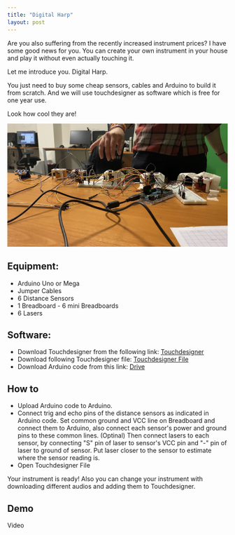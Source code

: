 ```yaml
---
title: "Digital Harp"
layout: post
---
```


Are you also suffering from the recently increased instrument prices? I have some good news for you. You can create your own instrument in your house and play it without even actually touching it.

Let me introduce you. Digital Harp.


You just need to buy some cheap sensors, cables and Arduino to build it from scratch. And we will use touchdesigner as software which is free for one year use. 

Look how cool they are!

![sensor](https://github.com/betuldince/betuldince.github.io/blob/master/assets/images/sensor.jpeg)

## Equipment:

- Arduino Uno or Mega
- Jumper Cables
- 6 Distance Sensors
- 1 Breadboard - 6 mini Breadboards
- 6 Lasers

## Software:

- Download Touchdesigner from the following link: [Touchdesigner](https://derivative.ca/download)
- Download following Touchdesigner file: [Touchdesigner File](https://drive.google.com/file/d/1In5s2i8YnAJlYcHDJ-aQ6-LN8U3ebDIz/view?usp=sharing)
- Download Arduino code from this link: [Drive](https://drive.google.com/file/d/1bU3dXInk-xQx-2WQWLa_MC2hVSN-eUcG/view?usp=sharing)

## How to

- Upload Arduino code to Arduino. 
- Connect trig and echo pins of the distance sensors as indicated in Arduino code. Set common ground and VCC line on Breadboard and connect them to Arduino, also connect each sensor's power and ground pins to these common lines. (Optinal) Then connect lasers to each sensor, by connecting "S" pin of laser to sensor's VCC pin and "-" pin of laser to ground of sensor. Put laser closer to the sensor to estimate where the sensor reading is. 
- Open Touchdesigner File

Your instrument is ready! Also you can change your instrument with downloading different audios and adding them to Touchdesigner.

## Demo

Video
